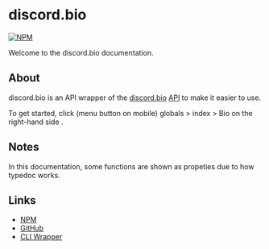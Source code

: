 # discord.bio

[![NPM](https://nodei.co/npm/discord.bio.png?downloads=true&downloadRank=true&stars=true)](https://nodei.co/npm/discord.bio/)

Welcome to the discord.bio documentation.

## About
discord.bio is an API wrapper of the [discord.bio](https://discord.bio) [API](https://api.discord.bio) to make it easier to use.

To get started, click (menu button on mobile) globals > index > Bio on the right-hand side .
## Notes
In this documentation, some functions are shown as propeties due to how typedoc works.
## Links

- [NPM](https://npmjs.com/package/discord.bio)
- [GitHub](https://github.com/Assfugil/discord.bio)
- [CLI Wrapper](https://github.com/Assfugil/dbio-cli)